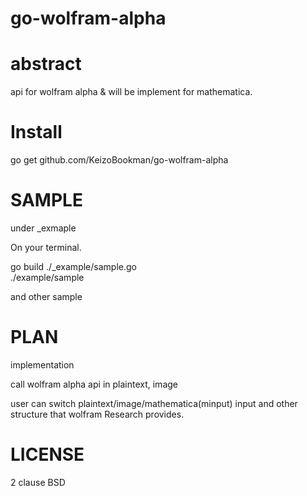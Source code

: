 go-wolfram-alpha
====

abstract
====

api for wolfram alpha & will be implement for mathematica.


Install
====

go get github.com/KeizoBookman/go-wolfram-alpha

SAMPLE
====
under _exmaple

On your terminal.  

go build ./_example/sample.go  
./example/sample  

and other sample  

PLAN
====
implementation  

call wolfram alpha api in plaintext, image  
  
user can switch plaintext/image/mathematica(minput) input and other structure that wolfram Research provides.  

LICENSE
====
2 clause BSD  
